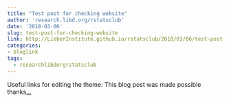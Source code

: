 ```yaml
---
title: "Test post for checking website"
author: 'research.libd.org/rstatsclub'
date: '2018-03-06'
slug: test-post-for-checking-website
link: http://LieberInstitute.github.io/rstatsclub/2018/03/06/test-post-for-checking-website/
categories:
- bloglink
tags:
  - researchlibdorgrstatsclub
---
```


Useful links for editing the theme: This blog post was made possible thanks[... <i class="fas fa-external-link-alt"></i>](http://LieberInstitute.github.io/rstatsclub/2018/03/06/test-post-for-checking-website/)

